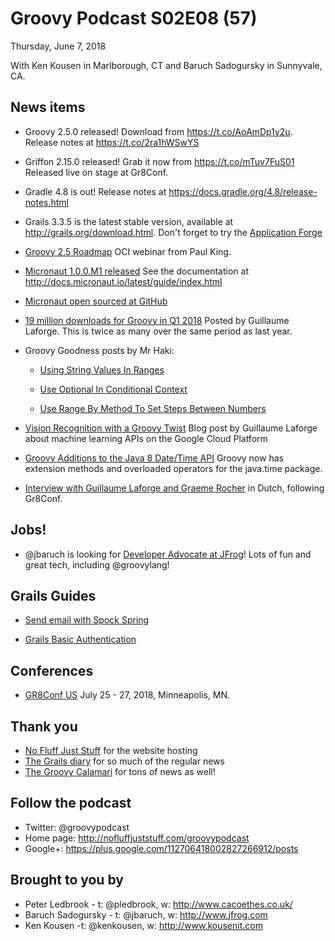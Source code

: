 # Groovy Podcast S02E08 (57)

Thursday, June 7, 2018

With Ken Kousen in Marlborough, CT and Baruch Sadogursky in Sunnyvale, CA.

## News items

* Groovy 2.5.0 released! Download from https://t.co/AoAmDp1y2u. Release notes at https://t.co/2ra1hWSwYS

* Griffon 2.15.0 released! Grab it now from https://t.co/mTuv7FuS01 Released live on stage at Gr8Conf.

* Gradle 4.8 is out! Release notes at https://docs.gradle.org/4.8/release-notes.html

* Grails 3.3.5 is the latest stable version, available at http://grails.org/download.html. Don't forget to try the [Application Forge](http://start.grails.org/)

* [Groovy 2.5 Roadmap](https://www.youtube.com/watch?v=ECZVbiFZPwE) OCI webinar from Paul King.

* [Micronaut 1.0.0.M1 released](http://micronaut.io/announcement.html) See the documentation at http://docs.micronaut.io/latest/guide/index.html

* [Micronaut open sourced at GitHub](https://github.com/micronaut-projects/micronaut-core)

* [19 million downloads for Groovy in Q1 2018](https://twitter.com/glaforge/status/993414534021963776) Posted by Guillaume Laforge. This is twice as many over the same period as last year.

* Groovy Goodness posts by Mr Haki:
  * [Using String Values In Ranges](http://mrhaki.blogspot.com/2018/06/groovy-goodness-using-string-values-in.html)

  * [Use Optional In Conditional Context](http://mrhaki.blogspot.com/2018/06/groovy-goodness-use-optional-in.html)

  * [Use Range By Method To Set Steps Between Numbers](http://mrhaki.blogspot.com/2018/06/groovy-goodness-use-range-by-method-to.html)

* [Vision Recognition with a Groovy Twist](http://glaforge.appspot.com/article/vision-recognition-with-a-groovy-twist) Blog post by Guillaume Laforge about machine learning APIs on the Google Cloud Platform

* [Groovy Additions to the Java 8 Date/Time API](https://dzone.com/articles/groovy-additions-to-the-java-8-datetime-api) Groovy now has extension methods and overloaded operators for the java.time package.

* [Interview with Guillaume Laforge and Graeme Rocher](https://t.co/vAq12W8d0G) in Dutch, following Gr8Conf.

## Jobs!

* @jbaruch is looking for [Developer Advocate at JFrog](https://join.jfrog.com/job/?job=848102)! Lots of fun and great tech, including @groovylang!

## Grails Guides

* [Send email with Spock Spring](http://guides.grails.org/grails-email/guide/index.html)

* [Grails Basic Authentication](http://guides.grails.org/grails-basicauth/guide/index.html)

## Conferences

* [GR8Conf US](http://cfp.gr8conf.org/login/auth) July 25 - 27, 2018, Minneapolis, MN.

## Thank you

* [No Fluff Just Stuff](https://nofluffjuststuff.com/home/main) for the website hosting
* [The Grails diary](http://grydeske.net/news) for so much of the regular news
* [The Groovy Calamari](http://groovycalamari.com/) for tons of news as well!

## Follow the podcast

* Twitter: @groovypodcast
* Home page: http://nofluffjuststuff.com/groovypodcast
* Google+: https://plus.google.com/112706418002827266912/posts

## Brought to you by

* Peter Ledbrook - t: @pledbrook, w: http://www.cacoethes.co.uk/
* Baruch Sadogursky - t: @jbaruch, w: http://www.jfrog.com
* Ken Kousen -t: @kenkousen, w: http://www.kousenit.com
